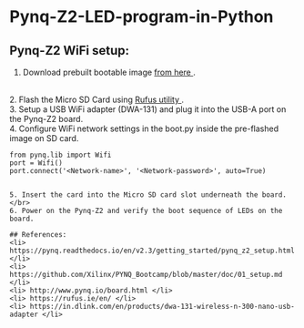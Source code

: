# Pynq-Z2-LED-program-in-Python

## Pynq-Z2 WiFi setup:
1. Download prebuilt bootable image <a href="http://www.pynq.io/board.html"> from here </a>.
</br>
2. Flash the Micro SD Card using <a href="https://rufus.ie/en/"> Rufus utility </a>.
</br>
3. Setup a USB WiFi adapter (DWA-131) and plug it into the USB-A port on the Pynq-Z2 board.
</br>
4. Configure WiFi network settings in the boot.py inside the pre-flashed image on SD card.
</br>


    from pynq.lib import Wifi
    port = Wifi()
    port.connect('<Network-name>', '<Network-password>', auto=True)
    
```

5. Insert the card into the Micro SD card slot underneath the board. 
</br>
6. Power on the Pynq-Z2 and verify the boot sequence of LEDs on the board. 

## References:
<li> https://pynq.readthedocs.io/en/v2.3/getting_started/pynq_z2_setup.html </li>
<li> https://github.com/Xilinx/PYNQ_Bootcamp/blob/master/doc/01_setup.md </li>
<li> http://www.pynq.io/board.html </li>
<li> https://rufus.ie/en/ </li>
<li> https://in.dlink.com/en/products/dwa-131-wireless-n-300-nano-usb-adapter </li>
